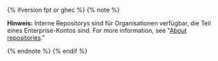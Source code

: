 {% ifversion fpt or ghec %}
{% note %}

**Hinweis:** Interne Repositorys sind für Organisationen verfügbar, die Teil eines Enterprise-Kontos sind. For more information, see "[About repositories](/repositories/creating-and-managing-repositories/about-repositories#about-repository-visibility)."

{% endnote %}
{% endif %}
